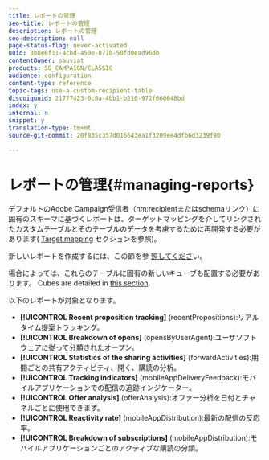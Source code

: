 ```yaml
---
title: レポートの管理
seo-title: レポートの管理
description: レポートの管理
seo-description: null
page-status-flag: never-activated
uuid: 3b8e6f11-4cbd-450e-871b-50fd0ead96db
contentOwner: sauviat
products: SG_CAMPAIGN/CLASSIC
audience: configuration
content-type: reference
topic-tags: use-a-custom-recipient-table
discoiquuid: 21777423-0c8a-4bb1-b210-972f660648bd
index: y
internal: n
snippet: y
translation-type: tm+mt
source-git-commit: 20f835c357d016643ea1f3209ee4dfb6d3239f90

---
```



# レポートの管理{#managing-reports}

デフォルトのAdobe Campaign受信者（nm:recipientまたはschemaリンク）に固有のスキーマに基づくレポートは、ターゲットマッピングを介してリンクされたカスタムテーブルとそのテーブルのデータを考慮するために再開発する必要があります( [Target mapping](../../configuration/using/target-mapping.md) セクションを参照)。

新しいレポートを作成するには、この節を参 [照してくださ](../../reporting/using/about-reports-creation-in-campaign.md)い。

場合によっては、これらのテーブルに固有の新しいキューブも配置する必要があります。 Cubes are detailed in [this section](../../reporting/using/about-cubes.md).

以下のレポートが対象となります。

* **[!UICONTROL Recent proposition tracking]** (recentPropositions):リアルタイム提案トラッキング。
* **[!UICONTROL Breakdown of opens]** (opensByUserAgent):ユーザソフトウェアに従って分類されたオープン。
* **[!UICONTROL Statistics of the sharing activities]** (forwardActivities):期間ごとの共有アクティビティ、開く、購読の分析。
* **[!UICONTROL Tracking indicators]** (mobileAppDeliveryFeedback):モバイルアプリケーションでの配信の追跡インジケーター。
* **[!UICONTROL Offer analysis]** (offerAnalysis):オファー分析を日付とチャネルごとに使用できます。
* **[!UICONTROL Reactivity rate]** (mobileAppDistribution):最新の配信の反応率。
* **[!UICONTROL Breakdown of subscriptions]** (mobileAppDistribution):モバイルアプリケーションごとのアクティブな購読の分類。

